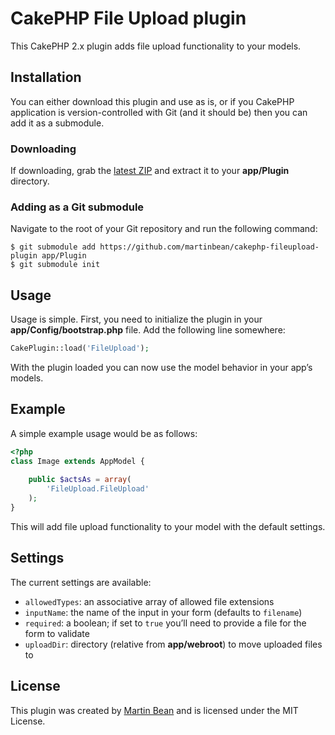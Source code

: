 # CakePHP File Upload plugin

This CakePHP 2.x plugin adds file upload functionality to your models.

## Installation

You can either download this plugin and use as is, or if you CakePHP application is version-controlled with Git (and it should be) then you can add it as a submodule.

### Downloading

If downloading, grab the [latest ZIP](https://github.com/martinbean/cakephp-fileupload-plugin/archive/master.zip) and extract it to your **app/Plugin** directory.

### Adding as a Git submodule

Navigate to the root of your Git repository and run the following command:

```
$ git submodule add https://github.com/martinbean/cakephp-fileupload-plugin app/Plugin
$ git submodule init
```

## Usage

Usage is simple. First, you need to initialize the plugin in your **app/Config/bootstrap.php** file. Add the following line somewhere:

```php
CakePlugin::load('FileUpload');
```

With the plugin loaded you can now use the model behavior in your app’s models.

## Example

A simple example usage would be as follows:

```php
<?php
class Image extends AppModel {
    
    public $actsAs = array(
        'FileUpload.FileUpload'
    );
}
```

This will add file upload functionality to your model with the default settings.

## Settings

The current settings are available:

* `allowedTypes`: an associative array of allowed file extensions
* `inputName`: the name of the input in your form (defaults to `filename`)
* `required`: a boolean; if set to `true` you’ll need to provide a file for the form to validate
* `uploadDir`: directory (relative from **app/webroot**) to move uploaded files to

## License

This plugin was created by [Martin Bean](http://www.martinbean.co.uk/) and is licensed under the MIT License.